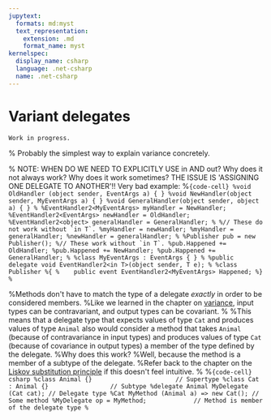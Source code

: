 ```yaml
---
jupytext:
  formats: md:myst
  text_representation:
    extension: .md
    format_name: myst
kernelspec:
  display_name: csharp
  language: .net-csharp
  name: .net-csharp
---
```


# Variant delegates

```{warning}
Work in progress.
```

% Probably the simplest way to explain variance concretely.

% NOTE: WHEN DO WE NEED TO EXPLICITLY USE in AND out? Why does it not always work? Why does it work sometimes? THE ISSUE IS 'ASSIGNING ONE DELEGATE TO ANOTHER'!! Very bad example:
%```{code-cell}
%void OldHandler (object sender, EventArgs a) { }
%void NewHandler(object sender, MyEventArgs a) { }
%void GeneralHandler(object sender, object a) { }
%
%EventHandler2<MyEventArgs> myHandler = NewHandler;
%EventHandler2<EventArgs> newHandler = OldHandler;
%EventHandler2<object> generalHandler = GeneralHandler;
%
%// These do not work without `in T`.
%myHandler = newHandler;
%myHandler = generalHandler;
%newHandler = generalHandler;
%
%Publisher pub = new Publisher();
%// These work without `in T`.
%pub.Happened += OldHandler;
%pub.Happened += NewHandler;
%pub.Happened += GeneralHandler;
%
%class MyEventArgs : EventArgs { }
%
%public delegate void EventHandler2<in T>(object sender, T e);
%
%class Publisher
%{
%    public event EventHandler2<MyEventArgs> Happened;
%}
%```

%Methods don't have to match the type of a delegate *exactly* in order to be considered members.
%Like we learned in the chapter on [variance](variance), input types can be contravariant, and output types can be covariant.
%
%This means that a delegate type that expects values of type `Cat` and produces values of type `Animal` also would consider a method that takes `Animal` (because of contravariance in input types) and produces values of type `Cat` (because of covariance in output types) a member of the type defined by the delegate.
%Why does this work?
%Well, because the method is a member of a subtype of the delegate.
%Refer back to the chapter on the [Liskov substitution principle](liskov-substitution-principle) if this doesn't feel intuitive.
%
%```{code-cell} csharp
%class Animal {}                       // Supertype
%class Cat : Animal {}                 // Subtype
%delegate Animal MyDelegate (Cat cat); // Delegate type
%Cat MyMethod (Animal a) => new Cat(); // Some method
%MyDelegate op = MyMethod;             // Method is member of the delegate type
%```

